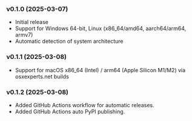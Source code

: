 ### v0.1.0 (2025-03-07)
- Initial release
- Support for Windows 64-bit, Linux (x86_64/amd64, aarch64/arm64, armv7)
- Automatic detection of system architecture
### v0.1.1 (2025-03-08)
- Support for macOS x86_64 (Intel) / arm64 (Apple Silicon M1/M2) via osxexperts.net builds
### v0.1.2 (2025-03-08)
- Added GitHub Actions workflow for automatic releases.
- Added GitHub Actions auto PyPI publishing.
